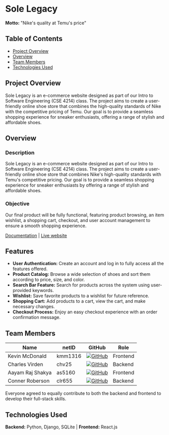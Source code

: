 # Sole Legacy

**Motto:** "Nike's quality at Temu's price"

## Table of Contents
- [Project Overview](#project-overview)
- [Overview](#overview)
- [Team Members](#team-members)
- [Technologies Used](#technologies-used)

## Project Overview

Sole Legacy is an e-commerce website designed as part of our Intro to Software Engineering (CSE 4214) class. The project aims to create a user-friendly online shoe store that combines the high-quality standards of Nike with the competitive pricing of Temu. Our goal is to provide a seamless shopping experience for sneaker enthusiasts, offering a range of stylish and affordable shoes.

## Overview
### Description
Sole Legacy is an e-commerce website designed as part of our Intro to Software Engineering (CSE 4214) class. The project aims to create a user-friendly online shoe store that combines Nike's high-quality standards with Temu's competitive pricing. Our goal is to provide a seamless shopping experience for sneaker enthusiasts by offering a range of stylish and affordable shoes. 

### Objective
Our final product will be fully functional, featuring product browsing, an item wishlist, a shopping cart, checkout, and user account management to ensure a smooth shopping experience.

[Documentation](https://kmm1316.github.io/Group7E-Commerce/)  | [Live website](https://solelegacy.vercel.app/)

## Features

- **User Authentication:** Create an account and log in to fully access all the features offered.
- **Product Catalog:** Browse a wide selection of shoes and sort them according to price, size, and color.
- **Search Bar Feature:** Search for products across the system using user-provided keywords.
- **Wishlist:** Save favorite products to a wishlist for future reference.
- **Shopping Cart:** Add products to a cart, view the cart, and make necessary changes.
- **Checkout Process:** Enjoy an easy checkout experience with an order confirmation message.

## Team Members

| Name                | netID   | GitHub                                                                                     | Role    |
|---------------------|---------|--------------------------------------------------------------------------------------------|---------|
| Kevin McDonald       | kmm1316 | [![GitHub](https://skillicons.dev/icons?i=github)](https://github.com/kmm1316)            | Frontend|
| Charles Virden       | chv25   | [![GitHub](https://skillicons.dev/icons?i=github)](https://github.com/charliespants)      | Backend|
| Aayam Raj Shakya     | as5160  | [![GitHub](https://skillicons.dev/icons?i=github)](https://github.com/aayamrajshakya)     | Frontend|
| Conner Roberson      | clr655  | [![GitHub](https://skillicons.dev/icons?i=github)](https://github.com/conner-roberson)    | Backend|

Everyone agreed to equally contribute to both the backend and frontend to develop their full-stack skills.

## Technologies Used

**Backend:** Python, Django, SQLite  |  **Frontend:** React.js
